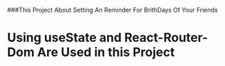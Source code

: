 
###This Project About Setting An Reminder For BrithDays Of Your Friends

# Using useState and React-Router-Dom Are Used in this Project

